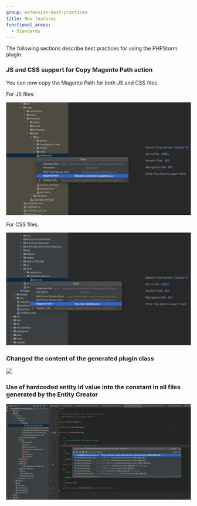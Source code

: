 ```yaml
---
group: extension-best-practices
title: New features
functional_areas:
  - Standards
---
```


The following sections describe best practices for using the PHPStorm plugin.

### JS and CSS support for Copy Magento Path action

You can now copy the Magento Path for both JS and CSS files

For JS files:

![](../../_images/best-practices/phpstorm/copy-js-path.png)

For CSS files:

![](../../_images/best-practices/phpstorm/copy-css-path.png)

### Changed the content of the generated plugin class

![](../../_images/best-practices/phpstorm/changed-plugin-generation-min.gif)

### Use of hardcoded entity id value into the constant in all files generated by the Entity Creator

![](../../_images/best-practices/phpstorm/entity-id-used-as-constant.png)
